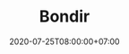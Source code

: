---
title     : "Bondir"
thumbnail : "bondir"
address   : "https://bondir.co"
sitemap   : false
date      : 2020-07-25T08:00:00+07:00
---